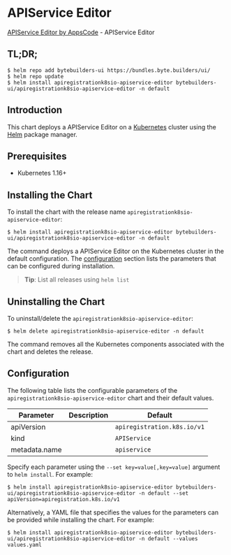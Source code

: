 # APIService Editor

[APIService Editor by AppsCode](https://byte.builders) - APIService Editor

## TL;DR;

```console
$ helm repo add bytebuilders-ui https://bundles.byte.builders/ui/
$ helm repo update
$ helm install apiregistrationk8sio-apiservice-editor bytebuilders-ui/apiregistrationk8sio-apiservice-editor -n default
```

## Introduction

This chart deploys a APIService Editor on a [Kubernetes](http://kubernetes.io) cluster using the [Helm](https://helm.sh) package manager.

## Prerequisites

- Kubernetes 1.16+

## Installing the Chart

To install the chart with the release name `apiregistrationk8sio-apiservice-editor`:

```console
$ helm install apiregistrationk8sio-apiservice-editor bytebuilders-ui/apiregistrationk8sio-apiservice-editor -n default
```

The command deploys a APIService Editor on the Kubernetes cluster in the default configuration. The [configuration](#configuration) section lists the parameters that can be configured during installation.

> **Tip**: List all releases using `helm list`

## Uninstalling the Chart

To uninstall/delete the `apiregistrationk8sio-apiservice-editor`:

```console
$ helm delete apiregistrationk8sio-apiservice-editor -n default
```

The command removes all the Kubernetes components associated with the chart and deletes the release.

## Configuration

The following table lists the configurable parameters of the `apiregistrationk8sio-apiservice-editor` chart and their default values.

|   Parameter   | Description |                Default                 |
|---------------|-------------|----------------------------------------|
| apiVersion    |             | <code>apiregistration.k8s.io/v1</code> |
| kind          |             | <code>APIService</code>                |
| metadata.name |             | <code>apiservice</code>                |


Specify each parameter using the `--set key=value[,key=value]` argument to `helm install`. For example:

```console
$ helm install apiregistrationk8sio-apiservice-editor bytebuilders-ui/apiregistrationk8sio-apiservice-editor -n default --set apiVersion=apiregistration.k8s.io/v1
```

Alternatively, a YAML file that specifies the values for the parameters can be provided while
installing the chart. For example:

```console
$ helm install apiregistrationk8sio-apiservice-editor bytebuilders-ui/apiregistrationk8sio-apiservice-editor -n default --values values.yaml
```
